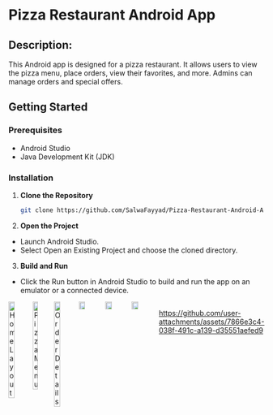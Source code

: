 # Pizza Restaurant Android App

## Description:

This Android app is designed for a pizza restaurant. It allows users to view the pizza menu, place orders, view their favorites, and more. Admins can manage orders and special offers.

## Getting Started

### Prerequisites

- Android Studio
- Java Development Kit (JDK)

### Installation

1. **Clone the Repository**
   ```bash
   git clone https://github.com/SalwaFayyad/Pizza-Restaurant-Android-App.git
2. **Open the Project**
- Launch Android Studio.
- Select Open an Existing Project and choose the cloned directory.
3. **Build and Run**
- Click the Run button in Android Studio to build and run the app on an emulator or a connected device.
<div style="display: flex; justify-content: space-around;">
    <img src="https://github.com/user-attachments/assets/4663933e-2e1b-49cd-9100-d20121949693" alt="Home Layout" style="width: 24%;"/>
    <img src="https://github.com/user-attachments/assets/64fb251f-1980-4f4f-8e2f-4b12ce4b1234" alt="Pizza Menu" style="width: 24%;"/>
    <img src="https://github.com/user-attachments/assets/2d5f4305-b8a2-4f99-a6fc-aacd46269f8e" alt="Order Details" style="width: 24%;"/>
<div style="display: flex; justify-content: space-around;">
    <img src="https://github.com/user-attachments/assets/18aefbc8-c663-4d41-88b9-77e4436305ba" alt="Special Offers" style="width: 24%;"/>
    <img src="https://github.com/user-attachments/assets/795f1e53-4e13-4919-8ac5-cbb51cc29201" alt="Special Offers1" style="width: 24%;"/>
    <img src="https://github.com/user-attachments/assets/590c2524-d380-4b77-8294-984e5bf791d1" alt="Special Offers2" style="width: 24%;"/>


https://github.com/user-attachments/assets/7866e3c4-038f-491c-a139-d35551aefed9


